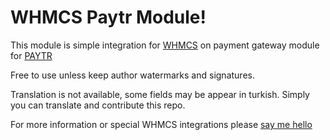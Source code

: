 # WHMCS Paytr Module!

This module is simple integration for [WHMCS](https://www.whmcs.com/) on payment gateway module for [PAYTR](https://www.paytr.com/)

Free to use unless keep author watermarks and signatures.

Translation is not available, some fields may be appear in turkish. Simply you can translate and contribute this repo.

For more information or special WHMCS integrations please [say me hello](mailto:bunyamin@bunyam.in)

